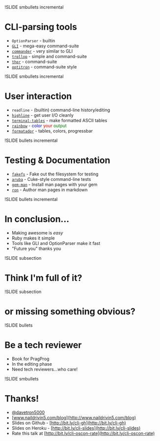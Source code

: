 !SLIDE smbullets incremental
# CLI-parsing tools
* `OptionParser` - builtin
* [`GLI`](http://github.com/davetron5000/gli/) - mega-easy command-suite
* [`commander`](http://visionmedia.github.com/commander/) - very similar to GLI
* [`trollop`](http://trollop.rubyforge.org/) - simple and command-suite
* [`thor`](http://github.com/wycats/thor) - command-suite
* [`optitron`](https://github.com/joshbuddy/optitron) - command-suite style

!SLIDE smbullets incremental
# User interaction
* `readline` - (builtin) command-line history/editing
* [`highline`](http://highline.rubyforge.org/) - get user I/O cleanly
* [`terminal-tables`](http://github.com/visionmedia/terminal-table) - make formatted ASCII tables
* [`rainbow`](http://github.com/sickill/rainbow) - <font color="blue">color</font> <font color="red">your</font> <font color="green">output</font>
* [`formatador`](https://github.com/geemus/formatador) - tables, colors, progressbar

!SLIDE bullets incremental
# Testing & Documentation
* [`fakefs`](https://github.com/defunkt/fakefs) - Fake out the filesystem for testing
* [`aruba`](https://github.com/aslakhellesoy/aruba) - Cuke-style command-line tests
* [`gem-man`](https://github.com/defunkt/gem-man) - Install man pages with your gem
* [`ron`](http://rtomayko.github.com/ronn/) - Author man pages in markdown

!SLIDE bullets incremental
# In conclusion...
* Making awesome is *easy*
* Ruby makes it simple
* Tools like GLI and OptionParser make it fast
* "Future you" thanks you

!SLIDE  subsection
# Think I'm full of it?

!SLIDE  subsection
# or missing something obvious?

!SLIDE bullets
# Be a tech reviewer
* Book for PragProg
* In the editing phase
* Need tech reviewers...who care!

!SLIDE smbullets
# Thanks!
* [@davetron5000](http://www.twitter.com/davetron5000)
* [www.naildrivin5.com/blog](http://www.naildrivin5.com/blog)
* Slides on Github - [http://bit.ly/cli-gh](http://bit.ly/cli-gh)
* Slides on Heroku - [http://bit.ly/cli-slides](http://bit.ly/cli-slides)
* Rate this talk at [http://bit.ly/cli-oscon-rate](http://bit.ly/cli-oscon-rate)
